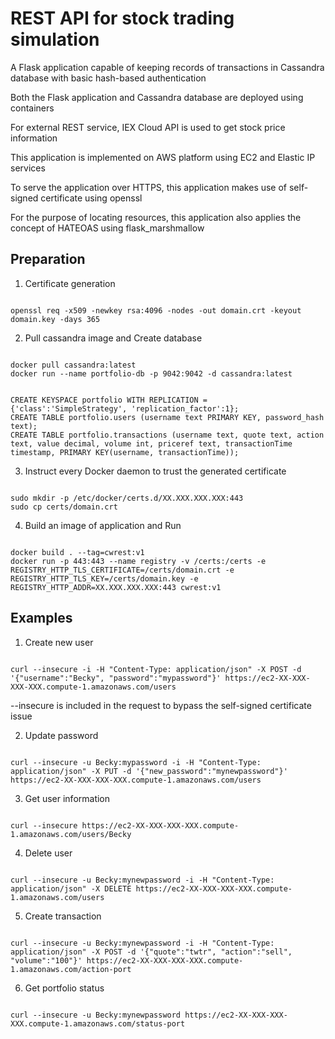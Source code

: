 # REST API for stock trading simulation
A Flask application capable of keeping records of transactions in Cassandra database with basic hash-based authentication

Both the Flask application and Cassandra database are deployed using containers

For external REST service, IEX Cloud API is used to get stock price information

This application is implemented on AWS platform using EC2 and Elastic IP services

To serve the application over HTTPS, this application makes use of self-signed certificate using openssl

For the purpose of locating resources, this application also applies the concept of HATEOAS using flask_marshmallow

## Preparation

1. Certificate generation

```

openssl req -x509 -newkey rsa:4096 -nodes -out domain.crt -keyout domain.key -days 365

```

2. Pull cassandra image and Create database
```

docker pull cassandra:latest
docker run --name portfolio-db -p 9042:9042 -d cassandra:latest

```
```

CREATE KEYSPACE portfolio WITH REPLICATION = {'class':'SimpleStrategy', 'replication_factor':1};
CREATE TABLE portfolio.users (username text PRIMARY KEY, password_hash text);
CREATE TABLE portfolio.transactions (username text, quote text, action text, value decimal, volume int, priceref text, transactionTime timestamp, PRIMARY KEY(username, transactionTime));

```
3. Instruct every Docker daemon to trust the generated certificate
```

sudo mkdir -p /etc/docker/certs.d/XX.XXX.XXX.XXX:443
sudo cp certs/domain.crt 

```
4. Build an image of application and Run
```

docker build . --tag=cwrest:v1
docker run -p 443:443 --name registry -v /certs:/certs -e REGISTRY_HTTP_TLS_CERTIFICATE=/certs/domain.crt -e REGISTRY_HTTP_TLS_KEY=/certs/domain.key -e REGISTRY_HTTP_ADDR=XX.XXX.XXX.XXX:443 cwrest:v1

```

## Examples

1. Create new user
```

curl --insecure -i -H "Content-Type: application/json" -X POST -d '{"username":"Becky", "password":"mypassword"}' https://ec2-XX-XXX-XXX-XXX.compute-1.amazonaws.com/users

```
--insecure is included in the request to bypass the self-signed certificate issue

2. Update password
```

curl --insecure -u Becky:mypassword -i -H "Content-Type: application/json" -X PUT -d '{"new_password":"mynewpassword"}' https://ec2-XX-XXX-XXX-XXX.compute-1.amazonaws.com/users

```
3. Get user information
```

curl --insecure https://ec2-XX-XXX-XXX-XXX.compute-1.amazonaws.com/users/Becky

```
4. Delete user
```

curl --insecure -u Becky:mynewpassword -i -H "Content-Type: application/json" -X DELETE https://ec2-XX-XXX-XXX-XXX.compute-1.amazonaws.com/users

```
5. Create transaction
```

curl --insecure -u Becky:mynewpassword -i -H "Content-Type: application/json" -X POST -d '{"quote":"twtr", "action":"sell", "volume":"100"}' https://ec2-XX-XXX-XXX-XXX.compute-1.amazonaws.com/action-port

```
6. Get portfolio status
```

curl --insecure -u Becky:mynewpassword https://ec2-XX-XXX-XXX-XXX.compute-1.amazonaws.com/status-port

```

